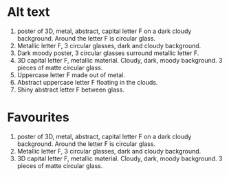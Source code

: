 # Alt text

1. poster of 3D, metal, abstract, capital letter F on a dark cloudy background. Around the letter F is circular glass.
2. Metallic letter F, 3 circular glasses, dark and cloudy background.
3. Dark moody poster, 3 circular glasses surround metallic letter F.
4. 3D capital letter F, metallic material. Cloudy, dark, moody background. 3 pieces of matte circular glass.
5. Uppercase letter F made out of metal.
6. Abstract uppercase letter F floating in the clouds.
7. Shiny abstract letter F between glass.

# Favourites

1. poster of 3D, metal, abstract, capital letter F on a dark cloudy background. Around the letter F is circular glass.
2. Metallic letter F, 3 circular glasses, dark and cloudy background.
3. 3D capital letter F, metallic material. Cloudy, dark, moody background. 3 pieces of matte circular glass.
